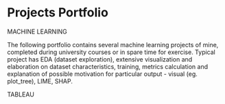 # Projects Portfolio

MACHINE LEARNING

The following portfolio contains several machine learning projects of mine, completed during university courses or in spare time for exercise. Typical project has 
EDA (dataset exploration), extensive visualization and elaboration on dataset characteristics, training, metrics calculation and explanation of possible motivation
for particular output - visual (eg. plot_tree), LIME, SHAP.

TABLEAU
